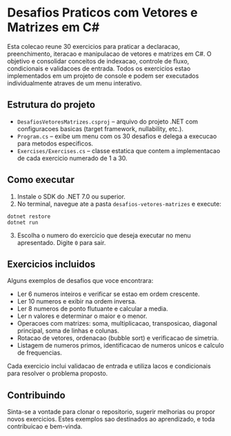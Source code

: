 # Desafios Praticos com Vetores e Matrizes em C#

Esta colecao reune 30 exercicios para praticar a declaracao, preenchimento, iteracao e manipulacao de vetores e matrizes em C#. O objetivo e consolidar conceitos de indexacao, controle de fluxo, condicionais e validacoes de entrada. Todos os exercicios estao implementados em um projeto de console e podem ser executados individualmente atraves de um menu interativo.

## Estrutura do projeto
- `DesafiosVetoresMatrizes.csproj` – arquivo do projeto .NET com configuracoes basicas (target framework, nullability, etc.).
- `Program.cs` – exibe um menu com os 30 desafios e delega a execucao para metodos especificos.
- `Exercises/Exercises.cs` – classe estatica que contem a implementacao de cada exercicio numerado de 1 a 30.

## Como executar
1. Instale o SDK do .NET 7.0 ou superior.
2. No terminal, navegue ate a pasta `desafios-vetores-matrizes` e execute:
```
dotnet restore
dotnet run
```
3. Escolha o numero do exercicio que deseja executar no menu apresentado. Digite `0` para sair.

## Exercicios incluidos
Alguns exemplos de desafios que voce encontrara:
- Ler 6 numeros inteiros e verificar se estao em ordem crescente.
- Ler 10 numeros e exibir na ordem inversa.
- Ler 8 numeros de ponto flutuante e calcular a media.
- Ler n valores e determinar o maior e o menor.
- Operacoes com matrizes: soma, multiplicacao, transposicao, diagonal principal, soma de linhas e colunas.
- Rotacao de vetores, ordenacao (bubble sort) e verificacao de simetria.
- Listagem de numeros primos, identificacao de numeros unicos e calculo de frequencias.

Cada exercicio inclui validacao de entrada e utiliza lacos e condicionais para resolver o problema proposto.

## Contribuindo
Sinta-se a vontade para clonar o repositorio, sugerir melhorias ou propor novos exercicios. Estes exemplos sao destinados ao aprendizado, e toda contribuicao e bem-vinda.
